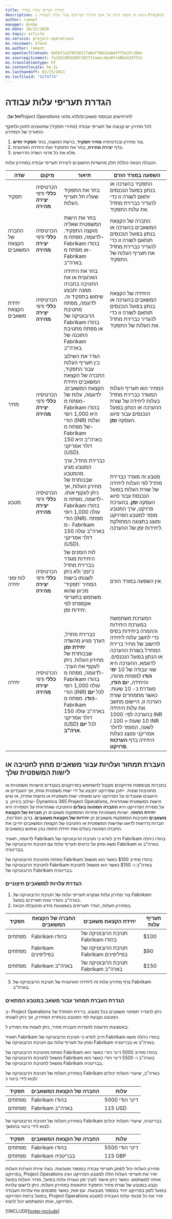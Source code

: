 ```yaml
---
title: הגדרת תעריפי עלות עבודה
description: נושא זה מספק מידע על אופן הגדרת תעריפים עבור עלות העבודה ב-Project Operations.
author: rumant
manager: Annbe
ms.date: 10/12/2020
ms.topic: article
ms.service: project-operations
ms.reviewer: kfend
ms.author: rumant
ms.openlocfilehash: 605bf2a578528117a6ef70614a8e5ff5a3fc300c
ms.sourcegitcommit: fa32b1893286f20271fa4ec4be8fc68bd135f53c
ms.translationtype: HT
ms.contentlocale: he-IL
ms.lasthandoff: 02/15/2021
ms.locfileid: "5274774"
---
```

# <a name="set-up-labor-cost-rates"></a>הגדרת תעריפי עלות עבודה

_**חל על:** ‏Project Operations לתרחישים מבוססי משאבים/ללא מלאי_


לכל מחירון יש קבוצה של תעריפי עבודה (מחירי תפקיד) שתואמים לתוכן ולתוקף התאריך של המחירון.

1. צור מחירון ובכרטיסיה **מחיר תפקיד**, ברשת המשנה, בחר **תפקיד חדש**.
2. בדף **יצירה מהירה**, בחר את התפקיד ואת היחידה הארגונית.
3. מלא את כל פרטי השדה הדרושים.

הטבלה הבאה כוללת חלק מהשדות החשובים ליצירת תעריפי עבודה במחירון עלות.

| שדה | מיקום | תיאור | השפעה במורד הזרם |
| --- | --- | --- | --- |
| תפקיד | הכרטיסיה **כללי** ודפי **יצירה מהירה** | בחר את התפקיד שעליו חל תעריף העלות. | התפקיד בהערכה או בנתון בפועל הנכנסים יותאם לשורה זו כדי להגדיר כברירת מחדל את עלות התפקיד. |
| החברה של הקצאת המשאבים | הכרטיסיה **כללי** ודפי **יצירה מהירה** | בחר את הישות המשפטית שאליה מוקצה התפקיד. לדוגמה, מפתח מ- Fabrikam בהודו או מפתח מ- Fabrikam בארה"ב. | החברה של הקצאת המשאבים בהערכה או בנתון בפועל הנכנסים תותאם לשורה זו כדי להגדיר כברירת מחדל את תעריף העלות של התפקיד. |
| יחידת הקצאת משאבים | הכרטיסיה **כללי** ודפי **יצירה מהירה** | בחר את היחידה הארגונית או את החטיבה בחברה ממנה יתבצע שימוש בתפקיד זה. לדוגמה, מפתח מחטיבת הרובוטיקה של Fabrikam בהודו או מפתח מחטיבת התוכנה של Fabrikam בארה"ב. | היחידה של הקצאת המשאבים בהערכה או בנתון בפועל הנכנסים תותאם לשורה זו כדי להגדיר כברירת מחדל את העלות של התפקיד. |
| מחיר | הכרטיסיה **כללי** ודפי **יצירה מהירה** | הגדר את השילוב בין תעריף העלות עבור התפקיד, החברה של הקצאת המשאבים ויחידת הקצאת המשאבים. לדוגמה, עלות של מפתח מ- Fabrikam בהודו היא 1,000 רופי הודי (INR) ועלות של מפתח מ- Fabrikam בארה"ב היא 150 דולר אמריקני (USD). | המחיר הוא תעריף העלות המוגדר כברירת מחדל בעלות ליחידה של שורת ההערכה או הנתון בפועל הנכנסים עבור סיווג העסקה **זמן**. |
| מטבע | הכרטיסיה **כללי** ודפי **יצירה מהירה** | כברירת מחדל, ערך המטבע מגיע מהמטבע שבכותרת של מחירון העלות, אך ניתן לעקוף אותו. לדוגמה, מפתח מ- Fabrikam בהודו עולה 1,000 רופי הודי (INR). מפתח מ- Fabrikam בארה"ב עולה 150 דולר אמריקני (USD). | מטבע זה מוגדר כברירת מחדל לפי העלות ליחידה של שורת העלות בפועל הנכנסת עבור סיווג העסקה **זמן**. בהערכת פרויקט, ערך המטבע מומר למטבע הפרויקט ומוצג בתצוגה המחולקת ליחידות זמן של ההערכה. |
| לוח זמני יחידה | הכרטיסיה **כללי** ודפי **יצירה מהירה** | לוח הזמנים של היחידות מוגדר בברירת מחדל כ'זמן' ולא ניתן לשנותו בישות המחיר 'תפקיד' מכיוון שהוא משתמש בתעריפי אקספרס לפי יחידות זמן. | אין השפעה במורד הזרם. |
| יחידה | הכרטיסיה **כללי** ודפי **יצירה מהירה** | כברירת מחדל, הערך מגיע מהשדה **יחידת זמן** שבכותרת של מחירון העלות. ניתן לעקוף את הערך. לדוגמה, מפתח מ- Fabrikam בהודו עולה 1,000 רופי הודי (INR) לכל **יום הודו**. מפתח מ- Fabrikam בארה"ב עולה 150 דולר אמריקני (USD) לכל **יום ארה"ב**. | המערכת משתמשת במערכת היחידות וההמרה ביחידות בסיס כדי לחשב עלות ליחידה לחישוב של מחיר ברירת המחדל בשורת ההערכה או הנתון בפועל הנכנסים. לדוגמא, ההערכה היא שווי עבודה של 10 **ימי הודו** למפתח מהודו, והיחידה, **יום הודו**, מוגדרת כ- 10 שעות. כאשר מתמחרים שורת הערכה זו, היישום מחשב את עלות היחידה בהערכה לפי: 1000 INR / ‏10 שעות = 100 INR לשעה, המומר לדולר אמריקני ומוצג כעלות היחידה בדף **הערכות פרויקט**. |

## <a name="transfer-pricing-and-costs-for-resources-outside-of-your-division-or-legal-entity"></a>העברת תמחור ועלויות עבור משאבים מחוץ לחטיבה או לישות המשפטית שלך

בחברות מבוססות פרויקטים מקובל להשתמש בפרויקטים בעובדים מישויות משפטיות או מחטיבות שונות. ייתכן שפרויקט יתבצע על ידי ישות משפטית אחת, אך העובדים או היועצים שעובדים על הפרויקט יגיעו מאותה ישות משפטית או מישות אחרת, או שיש שילוב ביניהן. ב- Dynamics 365 Project Operations, הישות המשפטית שאחראית על מסירת הפרוייקט היא **החברה המהווה בעלים‬** והחטיבה שאחראית על המסירה היא **‏‫יחידת החוזה‬**. ישויות משפטיות אחרות המספקות משאבים הן **חברות של הקצאת משאבים** וחטיבות המספקות משאבים הן **יחידות של הקצאת משאבים**. ברוב המדינות, חברות נדרשות לדאוג שהישות המשפטית או החטיבה של הקצאת המשאבים יחייבו את החברה המהווה בעלים ואת יחידת החוזה בגין שימוש במשאבים.

לדוגמה, תאגיד Fabrikam חייב לוודא כי חטיבת הרובוטיקה של Fabrikam בהודו ניהלה משא ומתן על כרטיס תעריף עלות עם חטיבת הרובוטיקה של Fabrikam בארה"ב או בבריטניה.

מפתח מחטיבת הרובוטיקה של Fabrikam בהודו מחייב $100 כאשר הוא מושאל לחטיבת הרובוטיקה של Fabrikam בארה"ב ו- $150 כאשר הוא מושאל לחטיבת הרובוטיקה של Fabrikam בבריטניה.

### <a name="set-up-costs-for-outside-resources"></a>הגדרת עלויות למשאבים חיצוניים

1. צור מחירון עלות שנקרא *תעריפי עלות של חטיבת הרובוטיקה של Fabrikam בארה"ב* והגדר טווח תאריכים בפועל.
2. במחירון העלות, הגדר תעריפים באמצעות מידע מהטבלה הבאה. 

| תפקיד | החברה של הקצאת המשאבים | יחידת הקצאת משאבים | תעריף עלות |
| --- | --- | --- | --- |
| מפתחים | Fabrikam בהודו | חטיבת הרובוטיקה של Fabrikam בהודו | $100 |
| מפתחים | Fabrikam בפיליפינים | חטיבת הרובוטיקה של Fabrikam בפיליפינים | $90 |
| מפתחים | Fabrikam בארה"ב | חטיבת הרובוטיקה של Fabrikam בארה"ב | $150 |

3. צרף מחירון עלות זה ליחידה הארגונית של חטיבת הרובוטיקה של Fabrikam בארה"ב.

### <a name="set-up-transfer-pricing-for-a-resource-in-the-appropriate-currency"></a>הגדרת העברת תמחור עבור משאב במטבע המתאים 

ב- Project Operations ניתן להגדיר תמחור משאבים בכל מטבע. ברירת המחדל של המטבע נקבעת לפי המטבע בכותרת המחירון, אך ניתן לשנותו.

באמצעות הדוגמה להגדרת העברת מחיר, ניתן לשנות את המידע ל:

תאגיד Fabrikam חייב לוודא כי חטיבת הרובוטיקה של Fabrikam בהודו ניהלה משא ומתן על תעריף עלות עם חטיבת הרובוטיקה של Fabrikam בארה"ב או בבריטניה.

מפתח מחטיבת הרובוטיקה של Fabrikam בהודו מחייב 5000 דינר הודי כאשר הוא מושאל לחטיבת הרובוטיקה של Fabrikam בארה"ב ו- 5500 דינר הודי כאשר הוא מושאל לחטיבת הרובוטיקה של Fabrikam בבריטניה.

במחירון העלות של חטיבת הרובוטיקה של Fabrikam בארה"ב, שיעורי העלות יכולים לבוא לידי ביטוי כ:

| תפקיד | החברה של הקצאת המשאבים | עלות |
| --- | --- | --- |
| מפתחים | Fabrikam בהודו | 5000 דינר הודי |
| מפתחים | Fabrikam בארה"ב | 115‎ USD |

במחירון העלות של חטיבת הרובוטיקה של Fabrikam בבריטניה, שיעורי העלות יכולים לבוא לידי ביטוי בהמשך:

| תפקיד | החברה של הקצאת המשאבים | עלות |
| --- | --- | --- |
| מפתחים | Fabrikam בהודו | 5500 דינר הודי |
| מפתחים | Fabrikam בבריטניה | 115‎ GBP |

מחירון העלות יכול לספק תעריפי עבודה במספר מטבעות. בעת יצירת הערכת העלות בפרויקט, Project Operations ימיר את תעריפי העלות הללו למטבע הפרויקט ויציג אותה למשתמש. כאשר ניתן אישור לערך זמן ונוצרת עלות בפועל, מחיר העלות בפועל נקבע במטבע של שורת מחיר התפקיד התואמת במחירון העלות. ניתן לרשום עלויות בפועל לזמן בפרויקט יחיד במספר מטבעות. עם זאת, כאשר מסכמים את עלויות העבודה בפועל ברמת הפרויקט, Project Operations ימיר את כל סכומי עלות העבודה למטבע הפרויקט, אותו המשתמש יכול להציג.


[!INCLUDE[footer-include](../includes/footer-banner.md)]